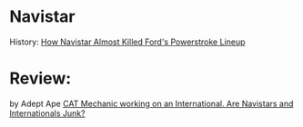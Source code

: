 # Navistar
History: [How Navistar Almost Killed Ford's Powerstroke Lineup](https://youtu.be/9UP0MUwfe3o)


# Review:
by Adept Ape [CAT Mechanic working on an International. Are Navistars and Internationals Junk?](https://youtu.be/zRZ9s9ZTLG4)
